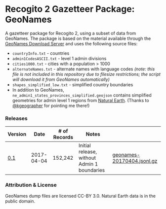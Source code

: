 # Recogito 2 Gazetteer Package: GeoNames

A gazetteer package for Recogito 2, using a subset of data from GeoNames. The package is based
on the material available through the [GeoNames Download Server](http://www.geonames.org/export/)
and uses the following source files:

* `countryInfo.txt` - countries
* `admin1CodesASCII.txt` - level 1 admin divisions
* `cities1000.txt` - cities with a population > 1000
* `alternateNames.txt` - alternate names with language codes _(note: this file is not included
  in this repository due to filesize restrictions; the script will download it from GeoNames
  automatically)_
* `shapes_simplified_low.txt` - simplified country boundaries
* In addition to GeoNames, `ne_admin1_states_provinces_simplified.geojson` contains simplified
  geometries for admin level 1 regions from [Natural Earth](http://www.naturalearthdata.com/).
  (Thanks to [@kgeographer](http://github.com/kgeographer) for pointing me there!)

### Releases

| Version | Date       | # of Records | Notes                                       | |
|---------|------------|--------------|---------------------------------------------|-|
|[0.1](https://github.com/pelagios/recogito2-places-geonames/releases/tag/0.1)| 2017-04-04 | 152,242      | Initial release, without Admin 1 boundaries |[geonames-20170404.jsonl.gz](https://github.com/pelagios/recogito2-places-geonames/releases/download/0.1/geonames-20170404.jsonl.gz)|

### Attribution & License

GeoNames dump files are licensed CC-BY 3.0. Natural Earth data is in the public domain.
